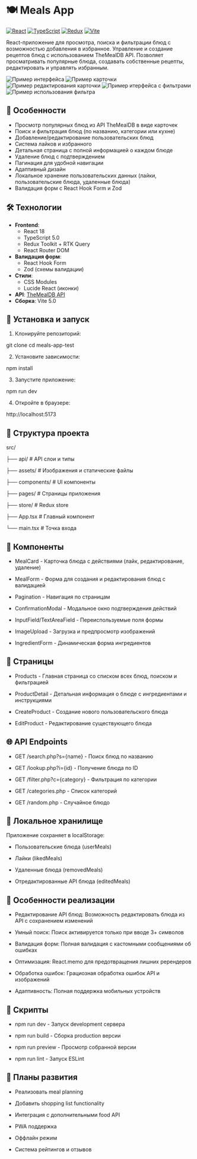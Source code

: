 # 🍽️ Meals App

[![React](https://img.shields.io/badge/React-18-blue)](https://reactjs.org/)
[![TypeScript](https://img.shields.io/badge/TypeScript-5.0-blue)](https://www.typescriptlang.org/)
[![Redux](https://img.shields.io/badge/Redux_Toolkit-1.9-purple)](https://redux-toolkit.js.org/)
[![Vite](https://img.shields.io/badge/Vite-5.0-orange)](https://vitejs.dev/)

React-приложение для просмотра, поиска и фильтрации блюд с возможностью добавления в избранное. Управление и создание рецептов блюд с использованием TheMealDB API. Позволяет просматривать популярные блюда, создавать собственные рецепты, редактировать и управлять избранным.

![Пример интерфейса](./src/assets/images/141932.jpg)
![Пример карточки](./src/assets/images/143140.jpg)
![Пример редактирования карточки](./src/assets/images/202046.jpg)
![Пример итерфейса с фильтрами](./src/assets/images/142534.jpg)
![Пример использования фильтра](./src/assets/images/142522.jpg)

## 🌟 Особенности

- Просмотр популярных блюд из API TheMealDB в виде карточек
- Поиск и фильтрация блюд (по названию, категории или кухне)
- Добавление/редактирование пользовательских блюд
- Система лайков и избранного
- Детальная страница с полной информацией о каждом блюде
- Удаление блюд с подтверждением
- Пагинация для удобной навигации
- Адаптивный дизайн
- Локальное хранение пользовательских данных (лайки, пользовательские блюда, удаленные блюда)
- Валидация форм с React Hook Form и Zod

## 🛠 Технологии

- **Frontend**:
  - React 18
  - TypeScript 5.0
  - Redux Toolkit + RTK Query
  - React Router DOM
- **Валидация форм**:
  - React Hook Form
  - Zod (схемы валидации)
- **Стили**:
  - CSS Modules
  - Lucide React (иконки)
- **API**: [TheMealDB API](https://www.themealdb.com/)
- **Сборка**: Vite 5.0

## 🚀 Установка и запуск

1. Клонируйте репозиторий:

git clone <repository-url>
cd meals-app-test

2. Установите зависимости:

npm install

3. Запустите приложение:

npm run dev

4. Откройте в браузере:

http://localhost:5173

## 📂 Структура проекта

src/

├── api/ # API слои и типы

├── assets/ # Изображения и статические файлы

├── components/ # UI компоненты

├── pages/ # Страницы приложения

├── store/ # Redux store

├── App.tsx # Главный компонент

└── main.tsx # Точка входа

## 🎨 Компоненты

- MealCard - Карточка блюда с действиями (лайк, редактирование, удаление)

- MealForm - Форма для создания и редактирования блюд с валидацией

- Pagination - Навигация по страницам

- ConfirmationModal - Модальное окно подтверждения действий

- InputField/TextAreaField - Переиспользуемые поля формы

- ImageUpload - Загрузка и предпросмотр изображений

- IngredientForm - Динамическая форма ингредиентов

## 📱 Страницы

- Products - Главная страница со списком всех блюд, поиском и фильтрацией

- ProductDetail - Детальная информация о блюде с ингредиентами и инструкциями

- CreateProduct - Создание нового пользовательского блюда

- EditProduct - Редактирование существующего блюда

## 🌐 API Endpoints

- GET /search.php?s={name} - Поиск блюд по названию

- GET /lookup.php?i={id} - Получение блюда по ID

- GET /filter.php?c={category} - Фильтрация по категории

- GET /categories.php - Список категорий

- GET /random.php - Случайное блюдо

## 💾 Локальное хранилище

Приложение сохраняет в localStorage:

- Пользовательские блюда (userMeals)

- Лайки (likedMeals)

- Удаленные блюда (removedMeals)

- Отредактированные API блюда (editedMeals)

## 🔧 Особенности реализации

- Редактирование API блюд: Возможность редактировать блюда из API с сохранением изменений

- Умный поиск: Поиск активируется только при вводе 3+ символов

- Валидация форм: Полная валидация с кастомными сообщениями об ошибках

- Оптимизация: React.memo для предотвращения лишних ререндеров

- Обработка ошибок: Грациозная обработка ошибок API и изображений

- Адаптивность: Полная поддержка мобильных устройств

## 📝 Скрипты

- npm run dev - Запуск development сервера

- npm run build - Сборка production версии

- npm run preview - Просмотр собранной версии

- npm run lint - Запуск ESLint

## 🎯 Планы развития

- Реализовать meal planning

- Добавить shopping list functionality

- Интеграция с дополнительными food API

- PWA поддержка

- Оффлайн режим

- Система рейтингов и отзывов

